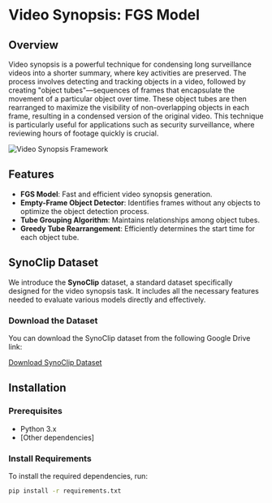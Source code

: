 # Video Synopsis: FGS Model

## Overview
Video synopsis is a powerful technique for condensing long surveillance videos into a shorter summary, where key activities are preserved. The process involves detecting and tracking objects in a video, followed by creating "object tubes"—sequences of frames that encapsulate the movement of a particular object over time. These object tubes are then rearranged to maximize the visibility of non-overlapping objects in each frame, resulting in a condensed version of the original video. This technique is particularly useful for applications such as security surveillance, where reviewing hours of footage quickly is crucial.

![Video Synopsis Framework](#Synopsis_Framework.jpg)

## Features
- **FGS Model**: Fast and efficient video synopsis generation.
- **Empty-Frame Object Detector**: Identifies frames without any objects to optimize the object detection process.
- **Tube Grouping Algorithm**: Maintains relationships among object tubes.
- **Greedy Tube Rearrangement**: Efficiently determines the start time for each object tube.

## SynoClip Dataset
We introduce the **SynoClip** dataset, a standard dataset specifically designed for the video synopsis task. It includes all the necessary features needed to evaluate various models directly and effectively.

### Download the Dataset
You can download the SynoClip dataset from the following Google Drive link:

[Download SynoClip Dataset](#your-google-drive-link-here)

## Installation

### Prerequisites
- Python 3.x
- [Other dependencies]

### Install Requirements
To install the required dependencies, run:
```bash
pip install -r requirements.txt


